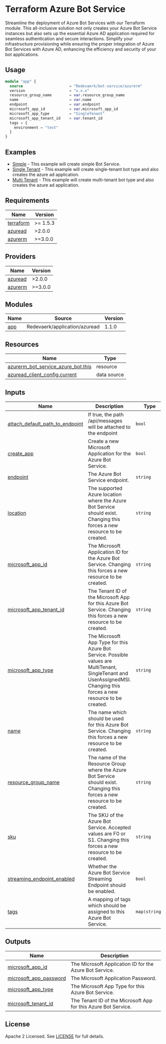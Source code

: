 # Terraform Azure Bot Service

Streamline the deployment of Azure Bot Services with our Terraform module. 
This all-inclusive solution not only creates your Azure Bot Service instances but also sets up the essential Azure AD application required for seamless authentication and secure interactions. 
Simplify your infrastructure provisioning while ensuring the proper integration of Azure Bot Services with Azure AD, enhancing the efficiency and security of your bot applications.

## Usage

```terraform
module "app" {
  source                     = "Redevaerk/bot-service/azurerm"
  version                    = "x.x.x"
  resource_group_name        = var.resource_group_name
  name                       = var.name
  endpoint                   = var.endpoint
  microsoft_app_id           = var.microsoft_app_id
  microsoft_app_type         = "SingleTenant"
  microsoft_app_tenant_id    = var.tenant_id
  tags = {
    environment = "test"
  }
}
```

## Examples

- [Simple](https://github.com/redevaerk/terraform-azurerm-bot-service/tree/main/examples/simple) - This example will create simple Bot Service.
- [Single Tenant](https://github.com/redevaerk/terraform-azurerm-bot-service/tree/main/examples/single-tenant-with-app) - This example will create single-tenant bot type and also creates the azure ad application.
- [Multi Tenant](https://github.com/redevaerk/terraform-azurerm-bot-service/tree/main/examples/multi-tenant-with-app) - This example will create multi-tenant bot type and also creates the azure ad application.

<!-- BEGINNING OF PRE-COMMIT-TERRAFORM DOCS HOOK -->
## Requirements

| Name | Version |
|------|---------|
| <a name="requirement_terraform"></a> [terraform](#requirement\_terraform) | >= 1.5.3 |
| <a name="requirement_azuread"></a> [azuread](#requirement\_azuread) | >2.0.0 |
| <a name="requirement_azurerm"></a> [azurerm](#requirement\_azurerm) | >=3.0.0 |

## Providers

| Name | Version |
|------|---------|
| <a name="provider_azuread"></a> [azuread](#provider\_azuread) | >2.0.0 |
| <a name="provider_azurerm"></a> [azurerm](#provider\_azurerm) | >=3.0.0 |

## Modules

| Name | Source | Version |
|------|--------|---------|
| <a name="module_app"></a> [app](#module\_app) | Redevaerk/application/azuread | 1.1.0 |

## Resources

| Name | Type |
|------|------|
| [azurerm_bot_service_azure_bot.this](https://registry.terraform.io/providers/hashicorp/azurerm/latest/docs/resources/bot_service_azure_bot) | resource |
| [azuread_client_config.current](https://registry.terraform.io/providers/hashicorp/azuread/latest/docs/data-sources/client_config) | data source |

## Inputs

| Name | Description | Type | Default | Required |
|------|-------------|------|---------|:--------:|
| <a name="input_attach_default_path_to_endpoint"></a> [attach\_default\_path\_to\_endpoint](#input\_attach\_default\_path\_to\_endpoint) | If true, the path /api/messages will be attached to the endpoint | `bool` | `true` | no |
| <a name="input_create_app"></a> [create\_app](#input\_create\_app) | Create a new Microsoft Application for the Azure Bot Service. | `bool` | `false` | no |
| <a name="input_endpoint"></a> [endpoint](#input\_endpoint) | The Azure Bot Service endpoint. | `string` | n/a | yes |
| <a name="input_location"></a> [location](#input\_location) | The supported Azure location where the Azure Bot Service should exist. Changing this forces a new resource to be created. | `string` | `"global"` | no |
| <a name="input_microsoft_app_id"></a> [microsoft\_app\_id](#input\_microsoft\_app\_id) | The Microsoft Application ID for the Azure Bot Service. Changing this forces a new resource to be created. | `string` | `null` | no |
| <a name="input_microsoft_app_tenant_id"></a> [microsoft\_app\_tenant\_id](#input\_microsoft\_app\_tenant\_id) | The Tenant ID of the Microsoft App for this Azure Bot Service. Changing this forces a new resource to be created. | `string` | `null` | no |
| <a name="input_microsoft_app_type"></a> [microsoft\_app\_type](#input\_microsoft\_app\_type) | The Microsoft App Type for this Azure Bot Service. Possible values are MultiTenant, SingleTenant and UserAssignedMSI. Changing this forces a new resource to be created. | `string` | `"SingleTenant"` | no |
| <a name="input_name"></a> [name](#input\_name) | The name which should be used for this Azure Bot Service. Changing this forces a new resource to be created. | `string` | n/a | yes |
| <a name="input_resource_group_name"></a> [resource\_group\_name](#input\_resource\_group\_name) | The name of the Resource Group where the Azure Bot Service should exist. Changing this forces a new resource to be created. | `string` | n/a | yes |
| <a name="input_sku"></a> [sku](#input\_sku) | The SKU of the Azure Bot Service. Accepted values are F0 or S1. Changing this forces a new resource to be created. | `string` | `"F0"` | no |
| <a name="input_streaming_endpoint_enabled"></a> [streaming\_endpoint\_enabled](#input\_streaming\_endpoint\_enabled) | Whether the Azure Bot Service Streaming Endpoint should be enabled. | `bool` | `false` | no |
| <a name="input_tags"></a> [tags](#input\_tags) | A mapping of tags which should be assigned to this Azure Bot Service. | `map(string)` | `{}` | no |

## Outputs

| Name | Description |
|------|-------------|
| <a name="output_microsoft_app_id"></a> [microsoft\_app\_id](#output\_microsoft\_app\_id) | The Microsoft Application ID for the Azure Bot Service. |
| <a name="output_microsoft_app_password"></a> [microsoft\_app\_password](#output\_microsoft\_app\_password) | The Microsoft Application Password. |
| <a name="output_microsoft_app_type"></a> [microsoft\_app\_type](#output\_microsoft\_app\_type) | The Microsoft App Type for this Azure Bot Service. |
| <a name="output_microsoft_tenant_id"></a> [microsoft\_tenant\_id](#output\_microsoft\_tenant\_id) | The Tenant ID of the Microsoft App for this Azure Bot Service. |
<!-- END OF PRE-COMMIT-TERRAFORM DOCS HOOK -->

## License

Apache 2 Licensed. See [LICENSE](https://github.com/redevaerk/terraform-azurerm-bot-service/tree/main/LICENSE) for full details.
